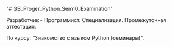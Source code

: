 "# GB_Proger_Python_Sem10_Examination" 

Разработчик - Программист. Специализация.  Промежуточная аттестация.


По курсу: "Знакомство с языком Python (семинары)".